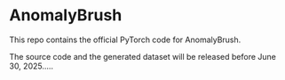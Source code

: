 # AnomalyBrush

This repo contains the official PyTorch code for AnomalyBrush.

The source code and the generated dataset will be released before June 30, 2025.....
